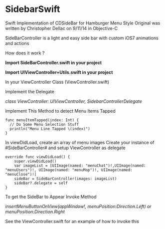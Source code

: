 # SidebarSwift
Swift Implementation of CDSideBar for Hamburger Menu Style 
Original was written by Christopher Dellac on 9/11/14 in Objective-C

SideBarController is a light and easy side bar with custom iOS7 animations and actions

How does it work ?

**Import SideBarController.swift in your project**

**Import UIViewController+Utils.swift in your project**

In your ViewController Class (ViewController.swift)

Implement the Delegate 

*class ViewController: UIViewController, SidebarControllerDelegate*

Implement This Method to detect Menu Items Tapped

    func menuItemTapped(index: Int) {
      // Do Some Menu Selection Stuff
      println("Menu Line Tapped \(index)")
    }

In viewDidLoad, create an array of menu images 
Create your instance of #SideBarController# and setup ViewController as delegate

    override func viewDidLoad() {
        super.viewDidLoad()
        var imageList = [UIImage(named: "menuChat")!,UIImage(named: "menuUsers")!, UIImage(named: "menuMap")!, UIImage(named: "menuClose")!]
        sideBar = SideBarController(images: imageList)
        sideBar?.delegate = self
    }
 

To get the SideBar to Appear Invoke Method

*insertMenuButtonOnView(appWindow!, menuPosition:Direction.Left) or menuPosition:Direction.Right*


See the ViewController.swift for an example of how to invoke this

